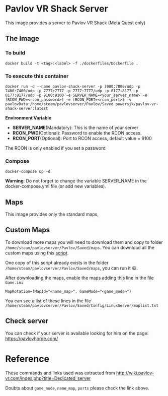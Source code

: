 # Pavlov VR Shack Server
This image provides a server to Pavlov VR Shack (Meta Quest only)


## The Image
### To build
```
docker build -t <tag>:<label> -f ./dockerfiles/Dockerfile .
```

### To execute this container
```
docker run -d --name pavlov-shack-server -p 7000:7000/udp -p 7400:7400/udp -p 7777:7777 -p 7777:7777/udp -p 8177:8177 -p 8177:8177/udp -p 9100:9100 -e SERVER_NAME=<your_server_name> -e [RCON_PWD=<rcon_password>] -e [RCON_PORT=<rcon_port>] -v pavlovData:/home/steam/pavlovserver/Pavlov/Saved powersjk/pavlov-vr-shack-server:latest
```

**Environment Variable**
* **SERVER_NAME**(Mandatory): This is the name of your server
* **RCON_PWD**(Optional): Password to enable the RCON access.
* **RCON_PORT**(Optional): Port to RCON access, default value = 9100

The RCON is only enabled if you set a password


### Compose
```
docker-compose up -d
```
**Warning**: Do not forget to change the variable SERVER_NAME in the docker-compose.yml file (or add new variables).

## Maps
This image provides only the standard maps, 

## Custom Maps
To download more maps you will need to download them and copy to folder `/home/steam/pavlovserver/Pavlov/Saved/maps`.
You can download all the custom maps using this [script](https://cdn.discordapp.com/attachments/841189246903386122/898218113223516241/inst-all.sh).

One copy of this script already exists in the folder `/home/steam/pavlovserver/Pavlov/Saved/maps`, you can run it :smiley:.


After downloading the maps, enable the maps adding this line in the file `Game.ini`
```
MapRotation=(MapId="<name_map>", GameMode="<game_mode>") 
```
You can see a list of these lines in the file `/home/steam/pavlovserver/Pavlov/Saved/Config/LinuxServer/maplist.txt`

## Check server
You can check if your server is available looking for him on the page:
https://pavlovhorde.com/

# Reference
These commands and links used was extracted from http://wiki.pavlov-vr.com/index.php?title=Dedicated_server

Doubts about `game_mode`,  `name_map`, `ports` please check the link above.


